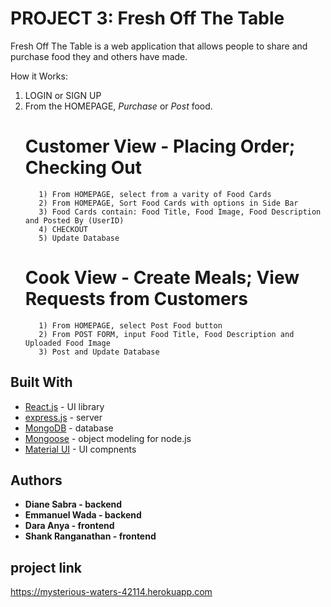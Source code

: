 # PROJECT 3: Fresh Off The Table

Fresh Off The Table is a web application that allows people to share and purchase food they and others have made.

How it Works:

1) LOGIN or SIGN UP
2) From the HOMEPAGE, *Purchase* or *Post* food.
      # Customer View - Placing Order; Checking Out
          1) From HOMEPAGE, select from a varity of Food Cards
          2) From HOMEPAGE, Sort Food Cards with options in Side Bar
          3) Food Cards contain: Food Title, Food Image, Food Description and Posted By (UserID)
          4) CHECKOUT
          5) Update Database
          
      # Cook View - Create Meals; View Requests from Customers
          1) From HOMEPAGE, select Post Food button
          2) From POST FORM, input Food Title, Food Description and Uploaded Food Image
          3) Post and Update Database
          
## Built With

* [React.js](https://reactjs.org/) - UI library
* [express.js](https://expressjs.com) - server
* [MongoDB](https://docs.mongodb.com/) - database
* [Mongoose](https://mongoosejs.com/) - object modeling for node.js
* [Material UI](https://material-ui.com) - UI compnents

## Authors

* **Diane Sabra - backend** 
* **Emmanuel Wada - backend** 
* **Dara Anya - frontend** 
* **Shank Ranganathan - frontend** 

## project link

https://mysterious-waters-42114.herokuapp.com
